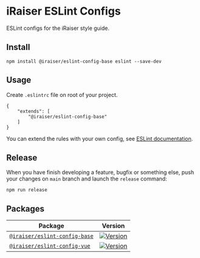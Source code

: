 # iRaiser ESLint Configs

ESLint configs for the iRaiser style guide.

## Install

    npm install @iraiser/eslint-config-base eslint --save-dev
    
## Usage

Create ``.eslintrc`` file on root of your project.

```
{
    "extends": [
        "@iraiser/eslint-config-base"
    ]
}
```

You can extend the rules with your own config, see [ESLint documentation](https://eslint.org/docs/developer-guide/shareable-configs#using-a-shareable-config).


## Release

When you have finish developing a feature, bugfix or something else, push your changes on `main` branch and launch
the `release` command:

```shell
npm run release
```

## Packages

| Package                                                                                                            | Version                                                                                                                            |
|--------------------------------------------------------------------------------------------------------------------|------------------------------------------------------------------------------------------------------------------------------------|
| [``@iraiser/eslint-config-base``](https://github.com/iRaiser/eslint-configs/blob/main/packages/eslint-config-base) | [![Version](https://flat.badgen.net/npm/v/@iraiser/eslint-config-base)](https://www.npmjs.com/package/@iraiser/eslint-config-base) |
| [``@iraiser/eslint-config-vue``](https://github.com/iRaiser/eslint-configs/blob/main/packages/eslint-config-vue)   | [![Version](https://flat.badgen.net/npm/v/@iraiser/eslint-config-vue)](https://www.npmjs.com/package/@iraiser/eslint-config-vue)   |
